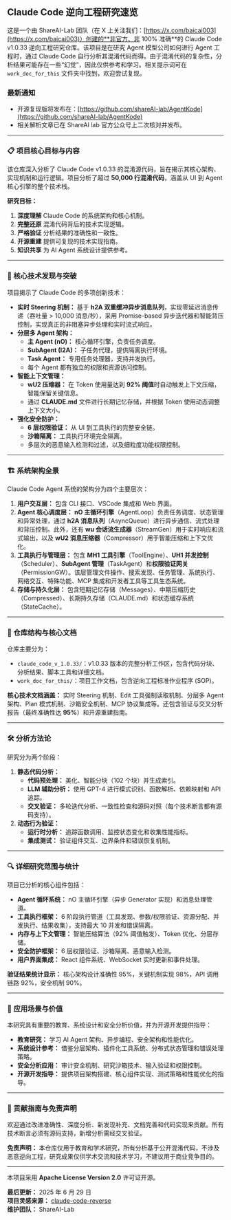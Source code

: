 ## Claude Code 逆向工程研究速览

这是一个由 ShareAI-Lab 团队（在 X 上关注我们：[https://x.com/baicai003](https://x.com/baicai003)）创建的**非官方、非 100% 准确**的 Claude Code v1.0.33 逆向工程研究仓库。该项目是在研究 Agent 模型公司如何进行 Agent 工程时，通过 Claude Code 自行分析其混淆代码而得。由于混淆代码的复杂性，分析结果可能存在一些“幻觉”，因此仅供参考和学习。相关提示词可在 `work_doc_for_this` 文件夹中找到，欢迎尝试复现。

### 最新通知

* 开源复现版将发布在：[https://github.com/shareAI-lab/AgentKode](https://github.com/shareAI-lab/AgentKode)
* 相关解析文章已在 ShareAI lab 官方公众号上二次核对并发布。

---

### **📋 项目核心目标与内容**

该仓库深入分析了 Claude Code v1.0.33 的混淆源代码，旨在揭示其核心架构、实现机制和运行逻辑。项目分析了超过 **50,000 行混淆代码**，涵盖从 UI 到 Agent 核心引擎的整个技术栈。

**研究目标：**

1.  **深度理解** Claude Code 的系统架构和核心机制。
2.  **完整还原** 混淆代码背后的技术实现逻辑。
3.  **严格验证** 分析结果的准确性和一致性。
4.  **开源重建** 提供可复现的技术实现指南。
5.  **知识共享** 为 AI Agent 系统设计提供参考。

---

### **🔬 核心技术发现与突破**

项目揭示了 Claude Code 的多项创新技术：

* **实时 Steering 机制：** 基于 **h2A 双重缓冲异步消息队列**，实现零延迟消息传递（吞吐量 > 10,000 消息/秒），采用 Promise-based 异步迭代器和智能背压控制，实现真正的非阻塞异步处理和实时流式响应。
* **分层多 Agent 架构：**
    * **主 Agent (nO)：** 核心循环引擎，负责任务调度。
    * **SubAgent (I2A)：** 子任务代理，提供隔离执行环境。
    * **Task Agent：** 专用任务处理器，支持并发执行。
    * 每个 Agent 都有独立的权限和资源访问控制。
* **智能上下文管理：**
    * **wU2 压缩器：** 在 Token 使用量达到 **92% 阈值**时自动触发上下文压缩，智能保留关键信息。
    * 通过 **CLAUDE.md** 文件进行长期记忆存储，并根据 Token 使用动态调整上下文大小。
* **强化安全防护：**
    * **6 层权限验证：** 从 UI 到工具执行的完整安全链。
    * **沙箱隔离：** 工具执行环境完全隔离。
    * 多层次的恶意输入检测和过滤，以及细粒度功能权限控制。

---

### **🏗️ 系统架构全景**

Claude Code Agent 系统的架构分为四个主要层次：

1.  **用户交互层：** 包含 CLI 接口、VSCode 集成和 Web 界面。
2.  **Agent 核心调度层：** **nO 主循环引擎**（AgentLoop）负责任务调度、状态管理和异常处理，通过 **h2A 消息队列**（AsyncQueue）进行异步通信、流式处理和背压控制。此外，还有 **wu 会话流生成器**（StreamGen）用于实时响应和流式输出，以及 **wU2 消息压缩器**（Compressor）用于智能压缩和上下文优化。
3.  **工具执行与管理层：** 包含 **MH1 工具引擎**（ToolEngine）、**UH1 并发控制**（Scheduler）、**SubAgent 管理**（TaskAgent）和**权限验证网关**（PermissionGW）。该层管理文件操作、搜索发现、任务管理、系统执行、网络交互、特殊功能、MCP 集成和开发者工具等工具生态系统。
4.  **存储与持久化层：** 包含短期记忆存储（Messages）、中期压缩历史（Compressed）、长期持久存储（CLAUDE.md）和状态缓存系统（StateCache）。

---

### **📁 仓库结构与核心文档**

仓库主要分为：

* `claude_code_v_1.0.33/`：v1.0.33 版本的完整分析工作区，包含代码分块、分析结果、脚本工具和详细文档。
* `work_doc_for_this/`：项目工作文档，包含逆向工程标准作业程序 (SOP)。

**核心技术文档涵盖：** 实时 Steering 机制、Edit 工具强制读取机制、分层多 Agent 架构、Plan 模式机制、沙箱安全机制、MCP 协议集成等。还包含验证与交叉分析报告（最终准确性达 **95%**）和开源重建指南。

---

### **🛠️ 分析方法论**

研究分为两个阶段：

1.  **静态代码分析：**
    * **代码预处理：** 美化、智能分块（102 个块）并生成索引。
    * **LLM 辅助分析：** 使用 GPT-4 进行模式识别、函数解析、依赖映射和 API 追踪。
    * **交叉验证：** 多轮迭代分析、一致性检查和源码对照（每个技术断言都有源码支持）。
2.  **动态行为验证：**
    * **运行时分析：** 追踪函数调用、监控状态变化和收集性能指标。
    * **集成测试：** 验证组件交互、边界条件和错误恢复机制。

---

### **🔍 详细研究范围与统计**

项目已分析的核心组件包括：

* **Agent 循环系统：** nO 主循环引擎（异步 Generator 实现）和消息处理管道。
* **工具执行框架：** 6 阶段执行管道（工具发现、参数/权限验证、资源分配、并发执行、结果收集），支持最大 10 并发和错误隔离。
* **内存与上下文管理：** 智能压缩算法（92% 阈值触发）、Token 优化、分层存储。
* **安全防护框架：** 6 层权限验证、沙箱隔离、恶意输入检测。
* **用户界面集成：** React 组件系统、WebSocket 实时更新和事件处理。

**验证结果统计显示：** 核心架构设计准确性 95%，关键机制实现 98%，API 调用链路 92%，安全机制 90%。

---

### **🎯 应用场景与价值**

本研究具有重要的教育、系统设计和安全分析价值，并为开源开发提供指导：

* **教育研究：** 学习 AI Agent 架构、异步编程、安全架构和性能优化。
* **系统设计参考：** 借鉴分层架构、插件化工具系统、分布式状态管理和错误处理策略。
* **安全分析应用：** 审计安全机制、研究沙箱技术、输入验证和权限控制。
* **开源开发指导：** 提供项目架构搭建、核心组件实现、测试策略和性能优化的指导。

---

### **🤝 贡献指南与免责声明**

欢迎通过改进准确性、深度分析、新发现补充、文档完善和代码实现来贡献。所有技术断言必须有源码支持，新增分析需经交叉验证。

**免责声明：** 本仓库仅用于教育和学术研究，所有分析基于公开混淆代码，不涉及恶意逆向工程，研究成果仅供学术交流和技术学习，不建议用于商业竞争目的。

---

本项目采用 **Apache License Version 2.0** 许可证开源。

**最后更新：** 2025 年 6 月 29 日  
**项目灵感来源：** [claude-code-reverse](https://github.com/Yuyz0112/claude-code-reverse)  
**维护团队：** ShareAI-Lab